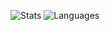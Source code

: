 ![Stats](https://github-readme-stats.vercel.app/api?username=arima0k&show_icons=true&theme=gotham&hide_border=true&count_private=true)
![Languages](https://github-readme-stats.vercel.app/api/top-langs/?username=arima0k&layout=compact&theme=gotham&langs_count=8&hide_border=true&count_private=true)
